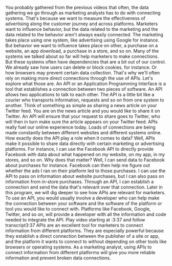 You probably gathered from the previous videos that often, the data gathering we go through as marketing analysts has to do with connecting systems. That's because we want to measure the effectiveness of advertising along the customer journey and across platforms. Marketers want to influence behavior, but the data related to the marketing and the data related to the behavior aren't always easily connected. The marketing takes place using one system, like advertising using Google for instance. But behavior we want to influence takes place on other, a purchase on a website, an app download, a purchase in a store, and so on. Many of the systems we talked about so far will help marketers to make connections. But these systems often have dependencies that are a bit out of our control. We already saw how users can delete or block cookies, for instance. Or how browsers may prevent certain data collection. That's why we'll often rely on making more direct connections through the use of APIs. Let's explore what those are. An API or an Application Programming Interface is a tool that establishes a connection between two pieces of software. An API allows two applications to talk to each other. The API is a little bit like a courier who transports information, requests and so on from one system to another. Think of something as simple as sharing a news article on your Twitter feed. You are on the news article and you would like to share it on Twitter. An API will ensure that your request to share goes to Twitter, who will then in turn make sure the article appears on your Twitter feed. APIs really fuel our online experience today. Loads of connections are being made constantly between different websites and different systems online. How exactly does the API play a role when it comes to data? Well, APIs make it possible to share data directly with certain marketing or advertising platforms. For instance, I can use the Facebook API to directly provide Facebook with data about what happened on my website, on my app, in my stores, and so on. Why does that matter? Well, I can send data to Facebook about purchases for instance. Facebook can then help me figure out whether the ads I ran on their platform led to those purchases. I can use the API to pass on information about website purchases, but I can also pass on information from in-store purchases. Through an API, I can establish a connection and send the data that's relevant over that connection. Later in this program, we will dig deeper to see how APIs are relevant for marketers. To use an API, you would usually involve a developer who can help make the connection between your software and the software of the platform or tool you would like to connect with. Platforms like Facebook, Google, Twitter, and so on, will provide a developer with all the information and code needed to integrate the API.
Play video starting at :3:37 and follow transcript3:37
APIs are an excellent tool for marketers to connect information from different platforms. They are especially powerful because they establish a direct connection between the publisher of a site or app, and the platform it wants to connect to without depending on other tools like browsers or operating systems. As a marketing analyst, using APIs to connect information from different platforms will give you more reliable information and prevent broken data connections.